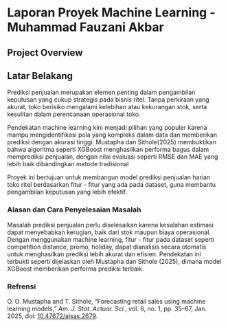 # Laporan Proyek Machine Learning - Muhammad Fauzani Akbar

## Project Overview

## Latar Belakang 
Prediksi penjualan merupakan elemen penting dalam pengambilan keputusan yang cukup strategis pada bisnis ritel. Tanpa perkiraan yang akurat, toko berisiko mengalami kelebihan atau kekurangan stok, serta kesulitan dalam perencanaan operasional toko.

Pendekatan machine learning kini menjadi pilihan yang populer karena mampu mengidentifikasi pola yang kompleks dalam data dan memberikan prediksi dengan akurasi tinggi. Mustapha dan Sithole(2025) membuktikan bahwa algoritma seperti XGBoost menghasilkan performa bagus dalam memprediksi penjualan, dengan nilai evaluasi seperti RMSE dan MAE yang lebih baik dibandingkan metode tradisional

Proyek ini bertujuan untuk membangun model prediksi penjualan harian toko ritel berdasarkan fitur - fitur yang ada pada dataset, guna membantu pengambilan keputusan yang lebih efektif.

### Alasan dan Cara Penyelesaian Masalah
Masalah prediksi penjualan perlu diselesaikan karena kesalahan estimasi dapat menyebabkan kerugian, baik dari stok maupun biaya operasional. Dengan menggunakan machine learning, fitur - fitur pada dataset seperti competition distance, promo, holiday, dapat dianalisis secara otomatis untuk menghasilkan prediksi lebih akurat dan efisien. Pendekatan ini terbukti seperti dijelaskan oleh Mustapha dan Sithole (2025), dimana model XGBoost memberikan performa prediksi terbaik.

### Refrensi
O. O. Mustapha and T. Sithole, “Forecasting retail sales using machine learning models,” *Am. J. Stat. Actuar. Sci.*, vol. 6, no. 1, pp. 35–67, Jan. 2025, doi: [10.47672/ajsas.2679](https://doi.org/10.47672/ajsas.2679).
